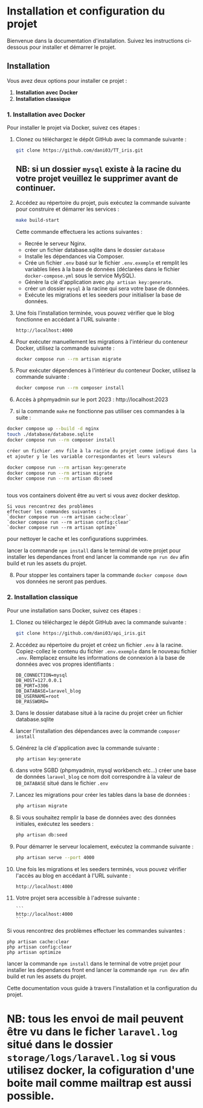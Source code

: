 # Installation et configuration du projet

Bienvenue dans la documentation d'installation. Suivez les instructions ci-dessous pour installer et démarrer le projet.

## Installation

Vous avez deux options pour installer ce projet :

1. **Installation avec Docker**
2. **Installation classique**

### 1. Installation avec Docker

Pour installer le projet via Docker, suivez ces étapes :

1. Clonez ou téléchargez le dépôt GitHub avec la commande suivante :

    ```bash
    git clone https://github.com/dani03/TT_iris.git
    ```
    ## NB: si un dossier `mysql` existe à la racine du votre projet veuillez le supprimer avant de continuer.

2. Accédez au répertoire du projet, puis exécutez la commande suivante pour construire et démarrer les services :


    ```bash
    make build-start
    ```

    Cette commande effectuera les actions suivantes :

    - Recrée le serveur Nginx.
    - créer un fichier database.sqlite dans le dossier `database`
    - Installe les dépendances via Composer.
    - Crée un fichier `.env` basé sur le fichier `.env.exemple` et remplit les variables liées à la base de données (déclarées dans le fichier `docker-compose.yml` sous le service MySQL).
    - Génère la clé d'application avec `php artisan key:generate`.
    - créer un dossier `mysql` à la racine qui sera votre base de données.
    - Exécute les migrations et les seeders pour initialiser la base de données.

3. Une fois l'installation terminée, vous pouvez vérifier que le blog fonctionne en accédant à l'URL suivante :

    ```
    http://localhost:4000
    ```

4. Pour exécuter manuellement les migrations à l'intérieur du conteneur Docker, utilisez la commande suivante :
    ```bash
    docker compose run --rm artisan migrate
    ```
5. Pour exécuter dépendences à l'intérieur du conteneur Docker, utilisez la commande suivante :

    ```bash
    docker compose run --rm composer install
    ```

6. Accès à phpmyadmin sur le port 2023 : http://localhost:2023

7. si la commande `make` ne fonctionne pas utiliser ces commandes à la suite :

```bash
docker compose up --build -d nginx
touch ./database/database.sqlite
docker compose run --rm composer install

créer un fichier .env file à la racine du projet comme indiqué dans la partie de l\'installation classique
et ajouter y le les variable correspondantes et leurs valeurs

docker compose run --rm artisan key:generate
docker compose run --rm artisan migrate
docker compose run --rm artisan db:seed



```

tous vos containers doivent être au vert si vous avez docker desktop.

    Si vous rencontrez des problèmes
    effectuer les commandes suivantes :
    `docker compose run --rm artisan cache:clear`
    `docker compose run --rm artisan config:clear`
    `docker compose run --rm artisan optimze`

pour nettoyer le cache et les configurations supprimées.

lancer la commande `npm install` dans le terminal de votre projet pour installer les dependances front end
 lancer la commande `npm run dev` afin build et run les assets du projet.

8. Pour stopper les containers taper la commande `docker compose down` vos données ne seront pas perdues.

### 2. Installation classique

Pour une installation sans Docker, suivez ces étapes :

1.  Clonez ou téléchargez le dépôt GitHub avec la commande suivante :

    ```bash
    git clone https://github.com/dani03/api_iris.git
    ```

2.  Accédez au répertoire du projet et créez un fichier `.env` à la racine. Copiez-collez le contenu du fichier `.env.exemple` dans le nouveau fichier `.env`. Remplacez ensuite les informations de connexion à la base de données avec vos propres identifiants :

    ```plaintext
    DB_CONNECTION=mysql
    DB_HOST=127.0.0.1
    DB_PORT=3306
    DB_DATABASE=laravel_blog
    DB_USERNAME=root
    DB_PASSWORD=
    ```

3.  Dans le dossier database situé à la racine du projet créer un fichier database.sqlite

4.  lancer l'installation des dépendances avec la commande `composer install`

5.  Générez la clé d'application avec la commande suivante :

    ```bash
    php artisan key:generate
    ```

6.  dans votre SGBD (phpmyadmin, mysql workbench etc...) créer une base de données `laravel_blog`
    ce nom doit correspondre à la valeur de `DB_DATABASE` situé dans le fichier `.env`
7.  Lancez les migrations pour créer les tables dans la base de données :

    ```bash
    php artisan migrate
    ```

8.  Si vous souhaitez remplir la base de données avec des données initiales, exécutez les seeders :

    ```bash
    php artisan db:seed
    ```

9.  Pour démarrer le serveur localement, exécutez la commande suivante :

    ```bash
    php artisan serve --port 4000
    ```

10. Une fois les migrations et les seeders terminés, vous pouvez vérifier l'accès au blog en accédant à l'URL suivante :

    ```
    http://localhost:4000
    ```

11. Votre projet sera accessible à l'adresse suivante :

        ```
        http://localhost:4000
        ```

Si vous rencontrez des problèmes
effectuer les commandes suivantes :

```
php artisan cache:clear
php artisan config:clear
php artisan optimize
```

lancer la commande `npm install` dans le terminal de votre projet pour installer les dependances front end
lancer la commande `npm run dev` afin build et run les assets du projet.

Cette documentation vous guide à travers l'installation et la configuration du projet.

# NB: tous les envoi de mail peuvent être vu dans le ficher `laravel.log` situé dans le dossier `storage/logs/laravel.log` si vous utilisez docker, la cofiguration d'une boite mail comme mailtrap est aussi possible.
